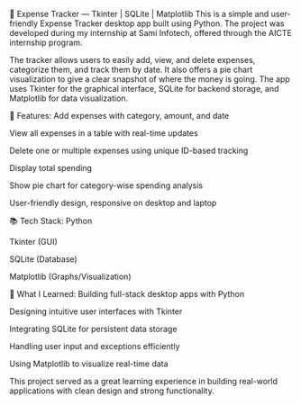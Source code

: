 🧾 Expense Tracker — Tkinter | SQLite | Matplotlib
This is a simple and user-friendly Expense Tracker desktop app built using Python. The project was developed during my internship at Sami Infotech, offered through the AICTE internship program.

The tracker allows users to easily add, view, and delete expenses, categorize them, and track them by date. It also offers a pie chart visualization to give a clear snapshot of where the money is going. The app uses Tkinter for the graphical interface, SQLite for backend storage, and Matplotlib for data visualization.

🔑 Features:
Add expenses with category, amount, and date

View all expenses in a table with real-time updates

Delete one or multiple expenses using unique ID-based tracking

Display total spending

Show pie chart for category-wise spending analysis

User-friendly design, responsive on desktop and laptop

📚 Tech Stack:
Python

Tkinter (GUI)

SQLite (Database)

Matplotlib (Graphs/Visualization)

🚀 What I Learned:
Building full-stack desktop apps with Python

Designing intuitive user interfaces with Tkinter

Integrating SQLite for persistent data storage

Handling user input and exceptions efficiently

Using Matplotlib to visualize real-time data

This project served as a great learning experience in building real-world applications with clean design and strong functionality.

